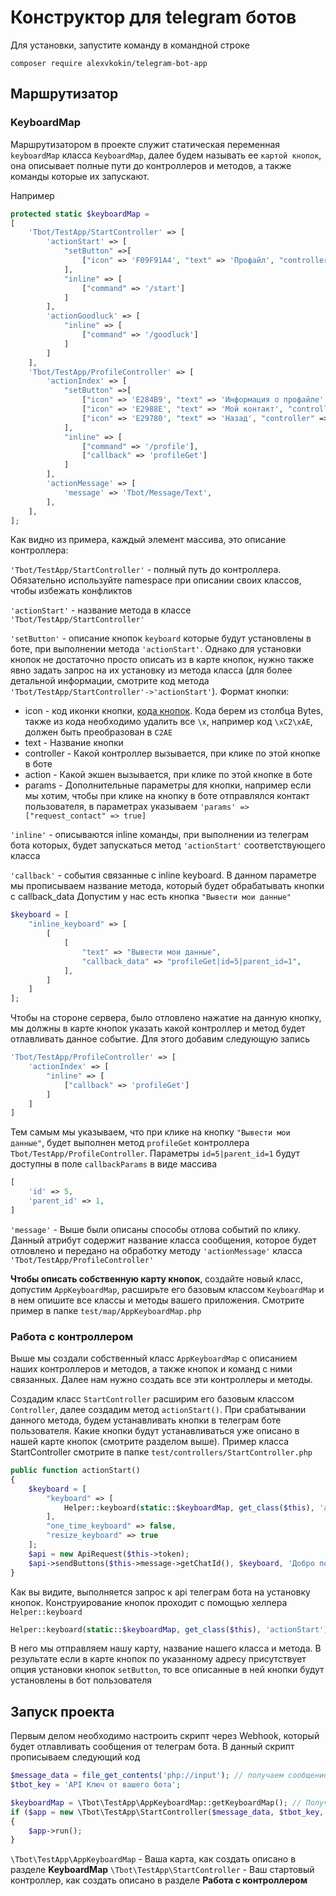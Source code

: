 # Конструктор для telegram ботов

Для установки, запустите команду в командной строке 

`composer require alexvkokin/telegram-bot-app`

## Маршрутизатор

### KeyboardMap
Маршрутизатором в проекте служит статическая переменная `keyboardMap` класса  `KeyboardMap`, далее будем называть ее `картой кнопок`, она описывает полные пути до контроллеров и методов, а также команды которые их запускают.

Например

```php
protected static $keyboardMap = 
[
    'Tbot/TestApp/StartController' => [
        'actionStart' => [
            "setButton" =>[
                ["icon" => 'F09F91A4', "text" => 'Профайл', "controller" => "Tbot/TestApp/ProfileController", "action" => "actionIndex"],
            ],
            "inline" => [
                ["command" => '/start']
            ]
        ],
        'actionGoodluck' => [
            "inline" => [
                ["command" => '/goodluck']
            ]
        ]
    ],
    'Tbot/TestApp/ProfileController' => [
        'actionIndex' => [
            "setButton" =>[
                ["icon" => 'E284B9', "text" => 'Информация о профайле', "controller" => "Tbot/TestApp/ProfileController", "action" => "actionData"],
                ["icon" => 'E2988E', "text" => 'Мой контакт', "controller" => "Tbot/TestApp/ProfileController", "action" => "actionContact", 'params' => ["request_contact" => true]],
                ["icon" => 'E29780', "text" => 'Назад', "controller" => "Tbot/TestApp/StartController", "action" => "actionStart"],
            ],
            "inline" => [
                ["command" => '/profile'],
                ["callback" => 'profileGet']
            ]
        ],
        'actionMessage' => [
            'message' => 'Tbot/Message/Text',
        ],
    ],
];
```

Как видно из примера, каждый элемент массива, это описание контроллера:

`'Tbot/TestApp/StartController'` - полный путь до контроллера. Обязательно используйте namespace при описании своих классов, чтобы избежать конфликтов

`'actionStart'` - название метода в классе `'Tbot/TestApp/StartController'`

`'setButton'` - описание кнопок `keyboard` которые будут установлены в боте, при выполнении метода `'actionStart'`. Однако для установки кнопок не достаточно просто описать из в карте кнопок, нужно также явно задать запрос на их установку из метода класса (для более детальной информации, смотрите код метода `'Tbot/TestApp/StartController'->'actionStart'`). Формат кнопки:
 - icon - код иконки кнопки, <a href='https://apps.timwhitlock.info/emoji/tables/unicode'>кода кнопок</a>. Кода берем из столбца Bytes, также из кода необходимо удалить все `\x`, например код `\xC2\xAE`, должен быть преобразован в `C2AE`
 - text - Название кнопки
 - controller - Какой контроллер вызывается, при клике по этой кнопке в боте
 - action - Какой экшен вызывается, при клике по этой кнопке в боте
 - params - Дополнительные параметры для кнопки, например если мы хотим, чтобы при клике на кнопку в боте отправлялся контакт пользователя, в параметрах указываем `'params' => ["request_contact" => true]`

`'inline'` - описываются inline команды, при выполнении из телеграм бота которых, будет запускаться метод `'actionStart'` соответствующего класса

`'callback'` - события связанные с inline keyboard. В данном параметре мы прописываем название метода, который будет обрабатывать кнопки с callback_data
Допустим у нас есть кнопка `"Вывести мои данные"`
```php
$keyboard = [
    "inline_keyboard" => [
        [
            [
                "text" => "Вывести мои данные",
                "callback_data" => "profileGet|id=5|parent_id=1",
            ],
        ]
    ]
];
```
Чтобы на стороне сервера, было отловлено нажатие на данную кнопку, мы должны в карте кнопок указать какой контроллер и метод будет отлавливать данное событие. Для этого добавим следующую запись
````php
'Tbot/TestApp/ProfileController' => [
    'actionIndex' => [
        "inline" => [
            ["callback" => 'profileGet']
        ]
    ]
]
````
Тем самым мы указываем, что при клике на кнопку `"Вывести мои данные"`, будет выполнен метод `profileGet` контроллера `Tbot/TestApp/ProfileController`. Параметры `id=5|parent_id=1` будут доступны в поле `callbackParams` в виде массива
```php
[
    'id' => 5,
    'parent_id' => 1,
]
```

`'message'` - Выше были описаны способы отлова событий по клику. Данный атрибут содержит название класса сообщения, которое будет отловлено и передано на обработку методу `'actionMessage'` класса `'Tbot/TestApp/ProfileController'`


**Чтобы описать собственную карту кнопок**, создайте новый класс, допустим `AppKeyboardMap`, расширьте его базовым классом `KeyboardMap` и в нем опишите все классы и методы вашего приложения. Смотрите пример в папке `test/map/AppKeyboardMap.php`


### Работа с контроллером
Выше мы создали собственный класс `AppKeyboardMap` с описанием наших контроллеров и методов, а также кнопок и команд с ними связанных. Далее нам нужно создать все эти контроллеры и методы.

Создадим класс `StartController` расширим его базовым классом `Controller`, далее создадим метод `actionStart()`. При срабатывании данного метода, будем устанавливать кнопки в телеграм боте пользователя. Какие кнопки будут устанавливаться уже описано в нашей карте кнопок (смотрите разделом выше). Пример класса StartController смотрите в папке `test/controllers/StartController.php`

```php
public function actionStart()
{
    $keyboard = [
        "keyboard" => [
            Helper::keyboard(static::$keyboardMap, get_class($this), 'actionStart'),
        ],
        "one_time_keyboard" => false,
        "resize_keyboard" => true
    ];
    $api = new ApiRequest($this->token);
    $api->sendButtons($this->message->getChatId(), $keyboard, 'Добро пожаловать в наш бот');
}
```

Как вы видите, выполняется запрос к api телеграм бота на установку кнопок. Конструирование кнопок проходит с помощью хелпера `Helper::keyboard`

```php
Helper::keyboard(static::$keyboardMap, get_class($this), 'actionStart'),
```

В него мы отправляем нашу карту, название нашего класса и метода. В результате если в карте кнопок по указанному адресу присутствует опция установки кнопок `setButton`, то все описанные в ней кнопки будут установлены в бот пользователя


## Запуск проекта

Первым делом необходимо настроить скрипт через Webhook, который будет отлавливать сообщения от телеграм бота. В данный скрипт прописываем следующий код

```php
$message_data = file_get_contents('php://input'); // получаем сообщение от телеграм бота
$tbot_key = 'API Ключ от вашего бота';

$keyboardMap = \Tbot\TestApp\AppKeyboardMap::getKeyboardMap(); // Получаем вашу карту кнопок
if ($app = new \Tbot\TestApp\StartController($message_data, $tbot_key, $keyboardMap))
{
    $app->run();
}
```

`\Tbot\TestApp\AppKeyboardMap` - Ваша карта, как создать описано в разделе **KeyboardMap**
`\Tbot\TestApp\StartController` - Ваш стартовый контроллер, как создать описано в разделе **Работа с контроллером**
